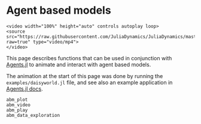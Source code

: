 # Agent based models
```@raw html
<video width="100%" height="auto" controls autoplay loop>
<source src="https://raw.githubusercontent.com/JuliaDynamics/JuliaDynamics/master/videos/interact/agents.mp4?raw=true" type="video/mp4">
</video>
```

This page describes functions that can be used in conjunction with [Agents.jl](https://juliadynamics.github.io/Agents.jl/dev/) to animate and interact with agent based models.

The animation at the start of this page was done by running the `examples/daisyworld.jl` file, and see also an example application in [Agents.jl docs](https://juliadynamics.github.io/Agents.jl/dev/examples/schelling/).

```@docs
abm_plot
abm_video
abm_play
abm_data_exploration
```
